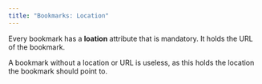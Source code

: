 ```yaml
---
title: "Bookmarks: Location"
---
```


Every bookmark has a **loation** attribute that is mandatory. It holds the URL of the bookmark.

A bookmark without a location or URL is useless, as this holds the location the bookmark should point to.

